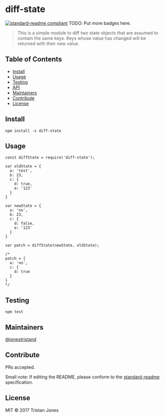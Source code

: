# diff-state

[![standard-readme compliant](https://img.shields.io/badge/standard--readme-OK-green.svg?style=flat-square)](https://github.com/RichardLitt/standard-readme)
TODO: Put more badges here.

> This is a simple module to diff two state objects that are assumed to contain the same keys. Keys whose value has changed will be returned with their new value.

## Table of Contents

- [Install](#install)
- [Usage](#usage)
- [Testing](#testing)
- [API](#api)
- [Maintainers](#maintainers)
- [Contribute](#contribute)
- [License](#license)

## Install

```
npm install -s diff-state
```

## Usage

```
const diffState = require('diff-state');

var oldState = {
  a: 'test',
  b: 23,
  c: {
    d: true,
    e: '123'
  }
}

var newState = {
  a: 'no',
  b: 23,
  c: {
    d: false,
    e: '123'
  }
}

var patch = diffState(newState, oldState);

/*
patch = {
  a: 'no',
  c: {
    d: true
  }
}
*/
```

## Testing

```
npm test
```

## Maintainers

[@jonestristand](https://github.com/jonestristand)

## Contribute

PRs accepted.

Small note: If editing the README, please conform to the [standard-readme](https://github.com/RichardLitt/standard-readme) specification.

## License

MIT © 2017 Tristan Jones
